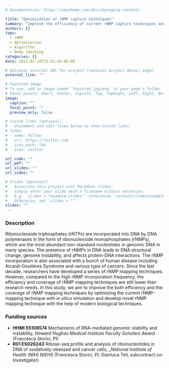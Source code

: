 ```yaml
---
# Documentation: https://wowchemy.com/docs/managing-content/

title: "Optimization of rNMP capture techniques"
summary: "Improve the efficiency of current rNMP capture techniques and design novel rNMP capture techniques."
authors: []
tags:
  - rNMP
  - Optimization
  - Algorithm
  - Deep learning
categories: []
date: 2022-02-18T22:21:43-05:00

# Optional external URL for project (replaces project detail page).
external_link: ""

# Featured image
# To use, add an image named `featured.jpg/png` to your page's folder.
# Focal points: Smart, Center, TopLeft, Top, TopRight, Left, Right, BottomLeft, Bottom, BottomRight.
image:
  caption: ""
  focal_point: ""
  preview_only: false

# Custom links (optional).
#   Uncomment and edit lines below to show custom links.
# links:
# - name: Follow
#   url: https://twitter.com
#   icon_pack: fab
#   icon: twitter

url_code: ""
url_pdf: ""
url_slides: ""
url_video: ""

# Slides (optional).
#   Associate this project with Markdown slides.
#   Simply enter your slide deck's filename without extension.
#   E.g. `slides = "example-slides"` references `content/slides/example-slides.md`.
#   Otherwise, set `slides = ""`.
slides: ""
---
```


### Description

Ribonucleoside triphosphates (rNTPs) are incorporated into DNA by DNA polymerases in the form of ribonucleoside monophosphates (rNMPs), which are the most abundant non-standard nucleotides in genomic DNA in many species. The presence of rNMPs in DNA leads to DNA structural change, genome instability, and affects protein-DNA interactions.  The rNMP incorporation is also associated with a bunch of human disease including Aicardi-Goutières Syndrome and various type of cancers. Since the last decade, researchers have developed a series of rNMP mapping techniques. However, compared to the high rNMP incorporation frequency, the efficiency and coverage of rNMP mapping techniques are still lower than research needs. In this study, we aim to improve the both efficiency and the coverage of rNMP mapping techniques by optimizing the current rNMP-mapping technique with _in silico_ simulation and develop novel rNMP mapping technique with the help of modern biological techniques.

### Funding sources

- __HHMI 55108574__ Mechanisms of RNA-mediated genomic stability and instability, _Howard Hughes Medical Institute Faculty Scholars Award_ (Francesca Storici, PI)
- __R01 ES026243__ Ribose-seq profile and analysis of ribonucleotides in DNA of oxidatively-stressed and cancer cells, __National Institute of Health (NIH) NIEHS_ (Francesca Storici, PI; Gianluca Tell, subcontract co-Investigator)
